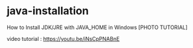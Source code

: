 # java-installation
How to Install JDK/JRE with JAVA_HOME in Windows
[PHOTO TUTORIAL] 

video tutorial : https://youtu.be/iNsCpPNABnE


